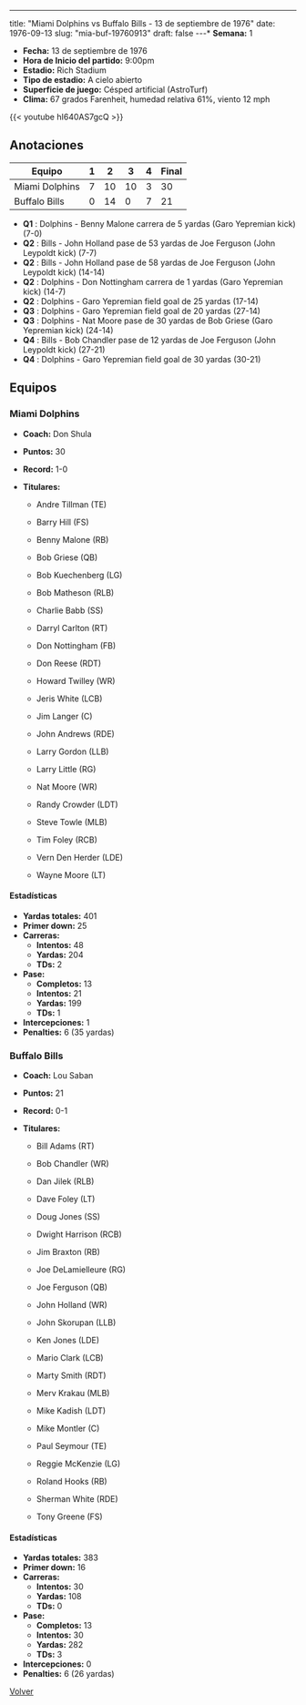 ---
title: "Miami Dolphins vs Buffalo Bills - 13 de septiembre de 1976"
date: 1976-09-13
slug: "mia-buf-19760913"
draft: false
---* **Semana:** 1
* **Fecha:** 13 de septiembre de 1976
* **Hora de Inicio del partido:** 9:00pm
* **Estadio:** Rich Stadium
* **Tipo de estadio:** A cielo abierto
* **Superficie de juego:** Césped artificial (AstroTurf)
* **Clima:** 67 grados Farenheit, humedad relativa 61%, viento 12 mph

{{< youtube hI640AS7gcQ >}}


## Anotaciones
| Equipo | 1 | 2 | 3 | 4 | Final |
|--------|---|---|---|---|-------|
| Miami Dolphins  | 7 | 10 | 10 | 3  | 30 |
| Buffalo Bills  | 0 | 14 | 0 | 7  | 21 |
* **Q1** : Dolphins - Benny Malone carrera de 5 yardas (Garo Yepremian kick) (7-0)
* **Q2** : Bills - John Holland pase de 53 yardas de Joe Ferguson (John Leypoldt kick) (7-7)
* **Q2** : Bills - John Holland pase de 58 yardas de Joe Ferguson (John Leypoldt kick) (14-14)
* **Q2** : Dolphins - Don Nottingham carrera de 1 yardas (Garo Yepremian kick) (14-7)
* **Q2** : Dolphins - Garo Yepremian field goal de 25 yardas (17-14)
* **Q3** : Dolphins - Garo Yepremian field goal de 20 yardas (27-14)
* **Q3** : Dolphins - Nat Moore pase de 30 yardas de Bob Griese (Garo Yepremian kick) (24-14)
* **Q4** : Bills - Bob Chandler pase de 12 yardas de Joe Ferguson (John Leypoldt kick) (27-21)
* **Q4** : Dolphins - Garo Yepremian field goal de 30 yardas (30-21)


## Equipos


### Miami Dolphins
* **Coach:** Don Shula
* **Puntos:** 30
* **Record:** 1-0
* **Titulares:** 

  * Andre Tillman (TE) 

  * Barry Hill (FS) 

  * Benny Malone (RB) 

  * Bob Griese (QB) 

  * Bob Kuechenberg (LG) 

  * Bob Matheson (RLB) 

  * Charlie Babb (SS) 

  * Darryl Carlton (RT) 

  * Don Nottingham (FB) 

  * Don Reese (RDT) 

  * Howard Twilley (WR) 

  * Jeris White (LCB) 

  * Jim Langer (C) 

  * John Andrews (RDE) 

  * Larry Gordon (LLB) 

  * Larry Little (RG) 

  * Nat Moore (WR) 

  * Randy Crowder (LDT) 

  * Steve Towle (MLB) 

  * Tim Foley (RCB) 

  * Vern Den Herder (LDE) 

  * Wayne Moore (LT) 

#### Estadísticas
* **Yardas totales:** 401
* **Primer down:** 25
* **Carreras:**
  * **Intentos:** 48
  * **Yardas:** 204
  * **TDs:** 2
* **Pase:**
  * **Completos:** 13
  * **Intentos:** 21
  * **Yardas:** 199
  * **TDs:** 1
* **Intercepciones:** 1
* **Penalties:** 6 (35 yardas)

### Buffalo Bills
* **Coach:** Lou Saban
* **Puntos:** 21
* **Record:** 0-1
* **Titulares:** 

  * Bill Adams (RT) 

  * Bob Chandler (WR) 

  * Dan Jilek (RLB) 

  * Dave Foley (LT) 

  * Doug Jones (SS) 

  * Dwight Harrison (RCB) 

  * Jim Braxton (RB) 

  * Joe DeLamielleure (RG) 

  * Joe Ferguson (QB) 

  * John Holland (WR) 

  * John Skorupan (LLB) 

  * Ken Jones (LDE) 

  * Mario Clark (LCB) 

  * Marty Smith (RDT) 

  * Merv Krakau (MLB) 

  * Mike Kadish (LDT) 

  * Mike Montler (C) 

  * Paul Seymour (TE) 

  * Reggie McKenzie (LG) 

  * Roland Hooks (RB) 

  * Sherman White (RDE) 

  * Tony Greene (FS) 

#### Estadísticas
* **Yardas totales:** 383
* **Primer down:** 16
* **Carreras:**
  * **Intentos:** 30
  * **Yardas:** 108
  * **TDs:** 0
* **Pase:**
  * **Completos:** 13
  * **Intentos:** 30
  * **Yardas:** 282
  * **TDs:** 3
* **Intercepciones:** 0
* **Penalties:** 6 (26 yardas)


[Volver](/historia/1976)
